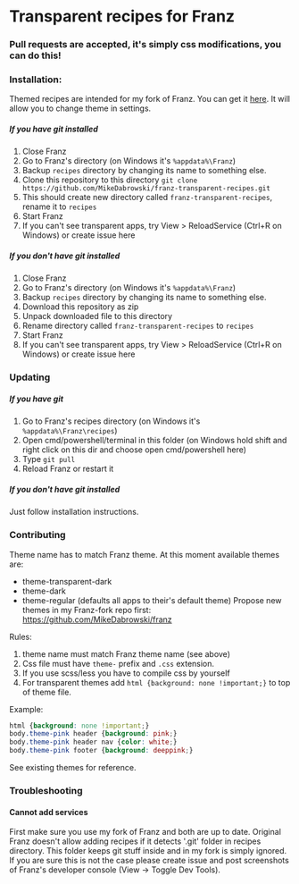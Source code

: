 # Transparent recipes for Franz

### Pull requests are accepted, it's simply css modifications, you can do this!

### Installation:
Themed recipes are intended for my fork of Franz. You can get it [here](https://github.com/MikeDabrowski/franz). It will allow you to change theme in settings.

##### If you have git installed

1. Close Franz
2. Go to Franz's directory (on Windows it's `%appdata%\Franz`)
3. Backup `recipes` directory by changing its name to something else.
4. Clone this repository to this directory `git clone https://github.com/MikeDabrowski/franz-transparent-recipes.git`
5. This should create new directory called `franz-transparent-recipes`, rename it to `recipes`
6. Start Franz
7. If you can't see transparent apps, try View > ReloadService (Ctrl+R on Windows) or create issue here

##### If you don't have git installed

1. Close Franz
2. Go to Franz's directory (on Windows it's `%appdata%\Franz`)
3. Backup `recipes` directory by changing its name to something else.
4. Download this repository as zip
5. Unpack downloaded file to this directory
6. Rename directory called `franz-transparent-recipes` to `recipes`
7. Start Franz
8. If you can't see transparent apps, try View > ReloadService (Ctrl+R on Windows) or create issue here

### Updating

##### If you have git
1. Go to Franz's recipes directory (on Windows it's `%appdata%\Franz\recipes`)
2. Open cmd/powershell/terminal in this folder (on Windows hold shift and right click on this dir and choose open cmd/powershell here)
3. Type `git pull`
4. Reload Franz or restart it

##### If you don't have git installed
Just follow installation instructions.

### Contributing

Theme name has to match Franz theme. At this moment available themes are:
* theme-transparent-dark
* theme-dark
* theme-regular (defaults all apps to their's default theme)
Propose new themes in my Franz-fork repo first: https://github.com/MikeDabrowski/franz

Rules:
1. theme name must match Franz theme name (see above)
2. Css file must have `theme-` prefix and `.css` extension.
3. If you use scss/less you have to compile css by yourself
4. For transparent themes add `html {background: none !important;}` to top of theme file.


Example:
```css
html {background: none !important;}
body.theme-pink header {background: pink;}
body.theme-pink header nav {color: white;}
body.theme-pink footer {background: deeppink;}
```
See existing themes for reference.

### Troubleshooting

#### Cannot add services
First make sure you use my fork of Franz and both are up to date. Original Franz doesn't allow adding recipes if it detects '.git' folder in recipes directory. This folder keeps git stuff inside and in my fork is simply ignored.
If you are sure this is not the case please create issue and post screenshots of Franz's developer console (View -> Toggle Dev Tools).
